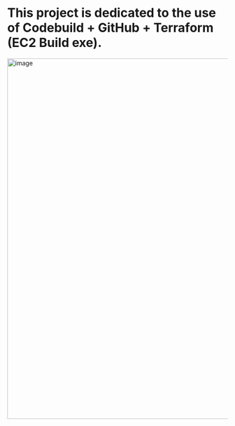 
# This project is dedicated to the use of Codebuild + GitHub + Terraform (EC2 Build exe).

<img width="822" alt="image" src="https://github.com/TieuLong21Prosper/launch-ec2-instance/assets/128500598/815a8e2e-73b7-4c0f-bb51-df31fc2c5d40">


